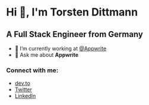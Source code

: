 # Hi 👋, I'm Torsten Dittmann

## A Full Stack Engineer from Germany

- 🔭 I’m currently working at [@Appwrite](https://github.com/appwrite)
- 💬 Ask me about **Appwrite**

### Connect with me:

- [dev.to](https://dev.to/torstendittmann)
- [Twitter](https://twitter.com/dittmanntorsten)
- [LinkedIn](https://linkedin.com/in/torstendittmann)
